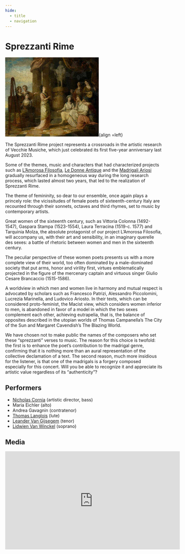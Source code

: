 ```yaml
---
hide:
  - title
  - navigation
---
```


# Sprezzanti Rime

![Sprezzanti Rime](../../assets/images/sprezzanti_rime.jpg){align =left}

The Sprezzanti Rime project represents a crossroads in the artistic research of Vecchie Musiche, which just celebrated its first five-year anniversary last August 2023.

Some of the themes, music and characters that had characterized projects such as [L’Amorosa Filosofia](amorosa_filosofia.md), [Le Donne Antique](donne_antique.md) and the [Madrigali Ariosi](madrigali_ariosi.md) gradually resurfaced in a homogeneous way during the long research process, which lasted almost two years, that led to the realization of Sprezzanti Rime.


The theme of femininity, so dear to our ensemble, once again plays a princely role: the vicissitudes of female poets of sixteenth-century Italy are recounted through their sonnets, octaves and third rhymes, set to music by contemporary artists.

Great women of the sixteenth century, such as Vittoria Colonna (1492-1547), Gaspara Stampa (1523-1554), Laura Terracina (1519-c. 1577) and Tarquinia Molza, the absolute protagonist of our project L’Amorosa Filosofia, will accompany us, with their art and sensibility, in an imaginary querelle des sexes: a battle of rhetoric between women and men in the sixteenth century.

The peculiar perspective of these women poets presents us with a more complete view of their world, too often dominated by a male-dominated society that put arms, honor and virility first, virtues emblematically projected in the figure of the mercenary captain and virtuous singer Giulio Cesare Brancaccio (1515-1586).

A worldview in which men and women live in harmony and mutual respect is advocated by scholars such as Francesco Patrizi, Alessandro Piccolomini, Lucrezia Marinella, and Ludovico Ariosto.
In their texts, which can be considered proto-feminist, the Macist view, which considers women inferior to men, is abandoned in favor of a model in which the two sexes complement each other, achieving eutrapelia, that is, the balance of opposites described in the utopian worlds of Thomas Campanella’s The City of the Sun and Margaret Cavendish’s The Blazing World.

We have chosen not to make public the names of the composers who set these “sprezzanti” verses to music. The reason for this choice is twofold: the first is to enhance the poet’s contribution to the madrigal genre, confirming that it is nothing more than an aural representation of the collective declamation of a text.
The second reason, much more insidious for the listener, is that one of the madrigals is a forgery composed especially for this concert. Will you be able to recognize it and appreciate its artistic value regardless of its “authenticity”?

## Performers

- [Nicholas Cornia](../members/nicholas_cornia.md) (artistic director, bass) 
- Maria Eichler (alto)
- Andrea Gavagnin (contratenor) 
- [Thomas Langlois](../members/thomas_langlois.md) (lute)
- [Leander Van Gijsegem](../memebers/leander_van_gijsegem.md) (tenor)
- [Lidwien Van Winckel](../members/lidwien_van_winckel.md) (soprano) 

## Media

<iframe width="560" height="315" src="https://www.youtube.com/embed/videoseries?si=XK-KjdfZl_XSyz43&amp;list=PLDTXvtcLnrvHkBG1_rfiRXCz4qe0ul4XZ" title="YouTube video player" frameborder="0" allow="accelerometer; autoplay; clipboard-write; encrypted-media; gyroscope; picture-in-picture; web-share" referrerpolicy="strict-origin-when-cross-origin" allowfullscreen></iframe>

